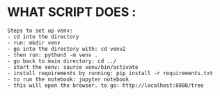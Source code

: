 
# WHAT SCRIPT DOES : 
	Steps to set up venv:
	- cd into the directory
	- run: mkdir venv
	- go into the directory with: cd venv2
	- then run: python3 -m venv .
	- go back to main directory: cd ../
	- start the venv: source venv/bin/activate
	- install requirements by running: pip install -r requirements.txt
	- to run the notebook: jupyter notebook
	- this will open the browser. to go: http://localhost:8888/tree

